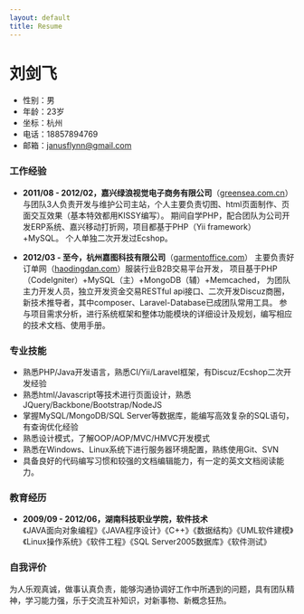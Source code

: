 ```yaml
---
layout: default
title: Resume
---
```

# 刘剑飞

- 性别：男
- 年龄：23岁
- 坐标：杭州
- 电话：18857894769
- 邮箱：janusflynn@gmail.com

### 工作经验

+ __2011/08 - 2012/02，嘉兴绿浪视觉电子商务有限公司__（[greensea.com.cn](http://www.greensea.com.cn/)）
与团队3人负责开发与维护公司主站，个人主要负责切图、html页面制作、页面交互效果（基本特效都用KISSY编写）。
期间自学PHP，配合团队为公司开发ERP系统、嘉兴移动打折网，项目都基于PHP（Yii framework）+MySQL。
个人单独二次开发过Ecshop。

+ __2012/03 - 至今，杭州嘉图科技有限公司__（[garmentoffice.com](http://www.garmentoffice.com/)）
主要负责好订单网（[haodingdan.com](http://www.haodingdan.com/)）服装行业B2B交易平台开发，
项目基于PHP（CodeIgniter）+MySQL（主）+MongoDB（辅）+Memcached，
为团队主力开发人员，独立开发资金交易RESTful api接口、二次开发Discuz商圈，
新技术推导者，其中composer、Laravel-Database已成团队常用工具。
参与项目需求分析，进行系统框架和整体功能模块的详细设计及规划，编写相应的技术文档、使用手册。

### 专业技能

* 熟悉PHP/Java开发语言，熟悉CI/Yii/Laravel框架，有Discuz/Ecshop二次开发经验
* 熟悉html/Javascript等技术进行页面设计，熟悉JQuery/Backbone/Bootstrap/NodeJS
* 掌握MySQL/MongoDB/SQL Server等数据库，能编写高效复杂的SQL语句，有查询优化经验
* 熟悉设计模式，了解OOP/AOP/MVC/HMVC开发模式
* 熟悉在Windows、Linux系统下进行服务器环境配置，熟练使用Git、SVN
* 具备良好的代码编写习惯和较强的文档编辑能力，有一定的英文文档阅读能力。

### 教育经历

+ __2009/09 - 2012/06，湖南科技职业学院，软件技术__  
《JAVA面向对象编程》《JAVA程序设计》《C++》《数据结构》《UML软件建模》《Linux操作系统》《软件工程》《SQL Server2005数据库》《软件测试》

### 自我评价
为人乐观真诚，做事认真负责，能够沟通协调好工作中所遇到的问题，具有团队精神，学习能力强，乐于交流互补知识，对新事物、新概念狂热。
